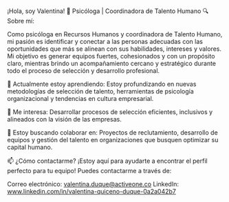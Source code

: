 ¡Hola, soy Valentina! 👋
Psicóloga | Coordinadora de Talento Humano
🔍 Sobre mí:

Como psicóloga en Recursos Humanos y coordinadora de Talento Humano, mi pasión es identificar y conectar a las personas adecuadas con las oportunidades que más se alinean con sus habilidades, intereses y valores. Mi objetivo es generar equipos fuertes, cohesionados y con un propósito claro, mientras brindo un acompañamiento cercano y estratégico durante todo el proceso de selección y desarrollo profesional.

🌱 Actualmente estoy aprendiendo:
Estoy profundizando en nuevas metodologías de selección de talento, herramientas de psicología organizacional y tendencias en cultura empresarial.

💬 Me interesa:
Desarrollar procesos de selección eficientes, inclusivos y alineados con la visión de las empresas.

🤝 Estoy buscando colaborar en:
Proyectos de reclutamiento, desarrollo de equipos y gestión del talento en organizaciones que busquen optimizar su capital humano.

📫 ¿Cómo contactarme?
¡Estoy aquí para ayudarte a encontrar el perfil perfecto para tu equipo! Puedes contactarme a través de:

Correo electrónico: valentina.duque@activeone.co
LinkedIn: www.linkedin.com/in/valentina-quiceno-duque-0a2a042b7

